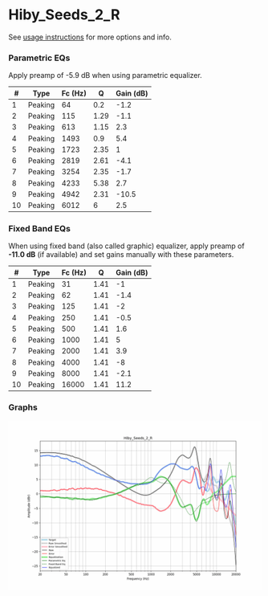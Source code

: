 # Hiby_Seeds_2_R
See [usage instructions](https://github.com/jaakkopasanen/AutoEq#usage) for more options and info.

### Parametric EQs
Apply preamp of -5.9 dB when using parametric equalizer.

|   # | Type    |   Fc (Hz) |    Q |   Gain (dB) |
|-----|---------|-----------|------|-------------|
|   1 | Peaking |        64 | 0.2  |        -1.2 |
|   2 | Peaking |       115 | 1.29 |        -1.1 |
|   3 | Peaking |       613 | 1.15 |         2.3 |
|   4 | Peaking |      1493 | 0.9  |         5.4 |
|   5 | Peaking |      1723 | 2.35 |         1   |
|   6 | Peaking |      2819 | 2.61 |        -4.1 |
|   7 | Peaking |      3254 | 2.35 |        -1.7 |
|   8 | Peaking |      4233 | 5.38 |         2.7 |
|   9 | Peaking |      4942 | 2.31 |       -10.5 |
|  10 | Peaking |      6012 | 6    |         2.5 |

### Fixed Band EQs
When using fixed band (also called graphic) equalizer, apply preamp of **-11.0 dB** (if available) and set gains manually with these parameters.

|   # | Type    |   Fc (Hz) |    Q |   Gain (dB) |
|-----|---------|-----------|------|-------------|
|   1 | Peaking |        31 | 1.41 |        -1   |
|   2 | Peaking |        62 | 1.41 |        -1.4 |
|   3 | Peaking |       125 | 1.41 |        -2   |
|   4 | Peaking |       250 | 1.41 |        -0.5 |
|   5 | Peaking |       500 | 1.41 |         1.6 |
|   6 | Peaking |      1000 | 1.41 |         5   |
|   7 | Peaking |      2000 | 1.41 |         3.9 |
|   8 | Peaking |      4000 | 1.41 |        -8   |
|   9 | Peaking |      8000 | 1.41 |        -2.1 |
|  10 | Peaking |     16000 | 1.41 |        11.2 |

### Graphs
![](./Hiby_Seeds_2_R.png)
